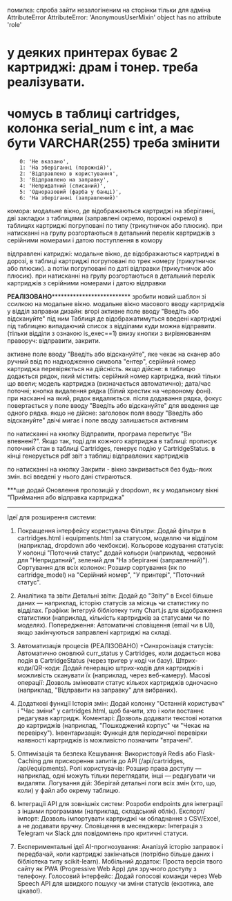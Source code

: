 помилка: спроба зайти незалогіненим на сторінки тільки для адміна
AttributeError
AttributeError: 'AnonymousUserMixin' object has no attribute 'role'



# у деяких принтерах буває 2 картриджі: драм і тонер. треба реалізувати.
# чомусь в таблиці cartridges, колонка serial_num є int, а має бути VARCHAR(255) треба змінити


        0: 'Не вказано',
        1: 'На зберіганні (порожній)',
        2: 'Відправлено в користування',
        3: 'Відправлено на заправку',
        4: 'Непридатний (списаний)',
        5: 'Одноразовий (фарба у банці)',
        6: 'На зберіганні (заправлений)'


комора:
модальне вікно, де відображаються картриджі на зберіганні,
дві закладки з таблицями (заправлені окремо, порожні окремо)
в таблицях картриджі погруповані по типу (трикутничок або плюсик). 
при натисканні на групу розгортаються в детальний перелік картриджів з серійними  номерами і датою поступлення в комору

відправлені катриджі:
модальне вікно, де відображаються картриджі в дорозі,
в таблиці картриджі погруповані по трек номеру (трикутничок або плюсик).
а потім погруповані по даті відправки (трикутничок або плюсик).
при натисканні на групу розгортаються в детальний перелік картриджів з серійними номерами і датою відправки

****РЕАЛІЗОВАНО******************************
зробити новий шаблон зі ссилкою на модальне вікно.
модальне вікно масового вводу картриджів у відділ заправки
дизайн:
вгорі активне поле вводу "Введіть або відскануйте"
під ним Таблиця де відображатимуться введені картриджі
під таблицею випадаючий список з відділами куди можна відправити. (тільки відділи з ознакою is_exec==1)
внизу кнопки з вирівнюванням праворуч: відправити, закрити.

активне поле вводу "Введіть або відскануйте", яке чекає на сканер або ручний ввід
по надходженню символа "ентер", серійний номер картриджа перевіряється на дійсність.
якщо дійсне:
в таблицю додається рядок, який містить:
серійний номер картриджа, який тільки що ввели; модель картриджа (визначається автоматично); дата/час поточні;
кнопка видалення рядка (білий хрестик на червоному фоні). при насканні на який, рядок видаляється.
після додавання рядка, фокус повертається у поле вводу "Введіть або відскануйте" для введення ще одного рядка.
якщо не дійсне:
заголовок поля вводу "Введіть або відскануйте" двічі мигає і поле вводу залишається активним

по натисканні на кнопку Відправити, програма перепитує "Ви впевнені?". Якщо так, тоді  для кожного картриджа
в таблиці: прописує поточний стан в таблиці Cartridges, генерує подію у CartridgeStatus.
в кінці генерується pdf звіт з таблиці відправлених картриджів

по натисканні на кнопку Закрити - вікно закривається без будь-яких змін. всі введені у нього дані стираються.


***ще додай  Оновлення пропозицій у dropdown, як у модальному вікні "Приймання або відправка картриджа"


**********************************






Ідеї для розширення системи:
1. Покращення інтерфейсу користувача
Фільтри: Додай фільтри в cartridges.html і equipments.html за статусом, моделлю чи відділом (наприклад, dropdown або чекбокси).
Кольорове кодування статусів: У колонці "Поточний статус" додай кольори (наприклад, червоний для "Непридатний", зелений для "На зберіганні (заправлений)").
Сортування для всіх колонок: Розшир сортування (як по cartridge_model) на "Серійний номер", "У принтері", "Поточний статус".

2. Аналітика та звіти
Детальні звіти: Додай до "Звіту" в Excel більше даних — наприклад, історію статусів за місяць чи статистику по відділах.
Графіки: Інтегруй бібліотеку типу Chart.js для відображення статистики (наприклад, кількість картриджів за статусами чи по моделях).
Попередження: Автоматичні сповіщення (email чи в UI), якщо закінчуються заправлені картриджі на складі.

3. Автоматизація процесів (РЕАЛІЗОВАНО)
+Синхронізація статусів: Автоматично оновлюй curr_status у Cartridges, коли додається нова подія в CartridgeStatus (через тригер у коді чи базу).
Штрих-коди/QR-коди: Додай генерацію штрих-кодів для картриджів і можливість сканувати їх (наприклад, через веб-камеру).
Масові операції: Дозволь змінювати статус кількох картриджів одночасно (наприклад, "Відправити на заправку" для вибраних).

4. Додаткові функції
Історія змін: Додай колонку "Останній користувач" і "Час зміни" у cartridges.html, щоб бачити, хто і коли востаннє редагував картридж.
Коментарі: Дозволь додавати текстові нотатки до картриджів (наприклад, "Пошкоджений корпус" чи "Чекає на перевірку").
Інвентаризація: Функція для періодичної перевірки наявності картриджів із можливістю позначити "втрачені".

5. Оптимізація та безпека
Кешування: Використовуй Redis або Flask-Caching для прискорення запитів до API (/api/cartridges, /api/equipments).
Ролі користувачів: Розшир права доступу — наприклад, одні можуть тільки переглядати, інші — редагувати чи видаляти.
Логування дій: Зберігай детальні логи всіх змін (хто, що, коли) у файл або окрему таблицю.

6. Інтеграції
API для зовнішніх систем: Розроби endpoints для інтеграції з іншими програмами (наприклад, складський облік).
Експорт/імпорт: Дозволь імпортувати картриджі чи обладнання з CSV/Excel, а не додавати вручну.
Сповіщення в месенджери: Інтеграція з Telegram чи Slack для повідомлень про критичні статуси.

7. Експериментальні ідеї
AI-прогнозування: Аналізуй історію заправок і передбачай, коли картриджі закінчаться (потрібно більше даних і бібліотека типу scikit-learn).
Мобільний додаток: Проста версія твого сайту як PWA (Progressive Web App) для зручного доступу з телефону.
Голосовий інтерфейс: Додай голосові команди через Web Speech API для швидкого пошуку чи зміни статусів (екзотика, але цікаво!).


